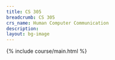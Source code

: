 ```yaml
---
title: CS 305
breadcrumb: CS 305
crs_name: Human Computer Communication
description:
layout: bg-image
---
```

{% include course/main.html %}
